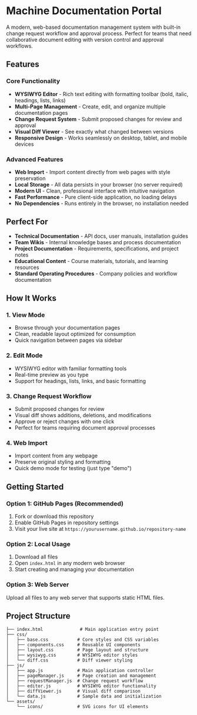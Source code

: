# Machine Documentation Portal

A modern, web-based documentation management system with built-in change request workflow and approval process. Perfect for teams that need collaborative document editing with version control and approval workflows.

## Features

### Core Functionality
- **WYSIWYG Editor** - Rich text editing with formatting toolbar (bold, italic, headings, lists, links)
- **Multi-Page Management** - Create, edit, and organize multiple documentation pages
- **Change Request System** - Submit proposed changes for review and approval
- **Visual Diff Viewer** - See exactly what changed between versions
- **Responsive Design** - Works seamlessly on desktop, tablet, and mobile devices

### Advanced Features
- **Web Import** - Import content directly from web pages with style preservation
- **Local Storage** - All data persists in your browser (no server required)
- **Modern UI** - Clean, professional interface with intuitive navigation
- **Fast Performance** - Pure client-side application, no loading delays
- **No Dependencies** - Runs entirely in the browser, no installation needed

## Perfect For

- **Technical Documentation** - API docs, user manuals, installation guides
- **Team Wikis** - Internal knowledge bases and process documentation  
- **Project Documentation** - Requirements, specifications, and project notes
- **Educational Content** - Course materials, tutorials, and learning resources
- **Standard Operating Procedures** - Company policies and workflow documentation

## How It Works

### 1. **View Mode**
- Browse through your documentation pages
- Clean, readable layout optimized for consumption
- Quick navigation between pages via sidebar

### 2. **Edit Mode** 
- WYSIWYG editor with familiar formatting tools
- Real-time preview as you type
- Support for headings, lists, links, and basic formatting

### 3. **Change Request Workflow**
- Submit proposed changes for review
- Visual diff shows additions, deletions, and modifications
- Approve or reject changes with one click
- Perfect for teams requiring document approval processes

### 4. **Web Import**
- Import content from any webpage
- Preserve original styling and formatting
- Quick demo mode for testing (just type "demo")

## Getting Started

### Option 1: GitHub Pages (Recommended)
1. Fork or download this repository
2. Enable GitHub Pages in repository settings
3. Visit your live site at `https://yourusername.github.io/repository-name`

### Option 2: Local Usage
1. Download all files
2. Open `index.html` in any modern web browser
3. Start creating and managing your documentation

### Option 3: Web Server
Upload all files to any web server that supports static HTML files.

## Project Structure

```
├── index.html              # Main application entry point
├── css/
│   ├── base.css           # Core styles and CSS variables
│   ├── components.css     # Reusable UI components
│   ├── layout.css         # Page layout and structure
│   ├── wysiwyg.css        # WYSIWYG editor styles
│   └── diff.css           # Diff viewer styling
├── js/
│   ├── app.js             # Main application controller
│   ├── pageManager.js     # Page creation and management
│   ├── requestManager.js  # Change request workflow
│   ├── editor.js          # WYSIWYG editor functionality
│   ├── diffViewer.js      # Visual diff comparison
│   └── data.js            # Sample data and initialization
└── assets/
    └── icons/             # SVG icons for UI elements
```

